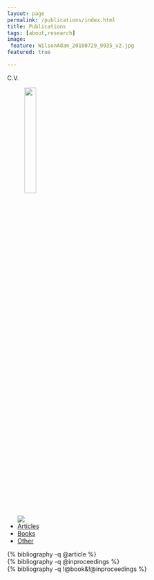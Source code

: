 ```yaml
---
layout: page
permalink: /publications/index.html
title: Publications
tags: [about,research]
image:
 feature: WilsonAdam_20100729_9935_v2.jpg
featured: true

---
```


C.V.
<figure>
	<a href="{{ site.url }}/files/Wilson_Adam_CV.pdf" ><img src="{{ site.url }}/images/Wilson_Adam_CV_thumb.png" width="25%"></a>
</figure>


<div class="row" id="year"></div>

<script type="text/javascript">
  var orcid = "{{ site.author.orcid }}";
</script>
<script src="/js/by_year.js" type="text/javascript"></script>

<ul class="nav nav-tabs">
  <a href ="/bibliography/{{ site.author.orcid }}.bib" class="pull-right"><img src="/images/bibtex.png"></a>
  <li class="active">
    <a href="#article" data-toggle="tab">Articles</a>
  </li>
  <li><a href="#book" data-toggle="tab">Books</a></li>
  <li><a href="#misc" data-toggle="tab">Other</a></li>
</ul>

<div class="tab-content">
  <div class="tab-pane active" id="article">
    {% bibliography -q @article %}
  </div>
  <div class="tab-pane" id="book">
    {% bibliography -q @inproceedings %}
  </div>
    <div class="tab-pane" id="misc">
    {% bibliography -q !@book&!@inproceedings %}
  </div>
</div>
